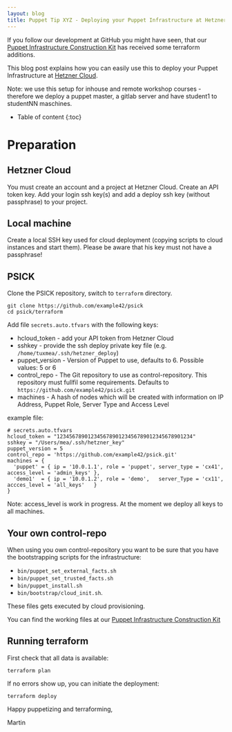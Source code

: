 ```yaml
---
layout: blog
title: Puppet Tip XYZ - Deploying your Puppet Infrastructure at Hetzner Cloud
---
```


If you follow our development at GitHub you might have seen, that our [Puppet Infrastructure Construction Kit](https://github.com/example42/psick) has received some terraform additions.

This blog post explains how you can easily use this to deploy your Puppet Infrastructure at [Hetzner Cloud](https://cloud.hertzner.com).

Note: we use this setup for inhouse and remote workshop courses - therefore we deploy a puppet master, a gitlab server and have student1 to studentNN maschines.

* Table of content
{:toc}

# Preparation

## Hetzner Cloud

You must create an account and a project at Hetzner Cloud.
Create an API token key.
Add your login ssh key(s) and add a deploy ssh key (without passphrase) to your project.

## Local machine

Create a local SSH key used for cloud deployment (copying scripts to cloud instances and start them).
Please be aware that his key must not have a passphrase!

## PSICK

Clone the PSICK repository, switch to `terraform` directory.

    git clone https://github.com/example42/psick
    cd psick/terraform

Add file `secrets.auto.tfvars` with the following keys:

- hcloud\_token - add your API token from Hetzner Cloud
- sshkey - provide the ssh deploy private key file (e.g. `/home/tuxmea/.ssh/hetzner_deploy`)
- puppet\_version - Version of Puppet to use, defaults to 6. Possible values: 5 or 6
- control\_repo - The Git repository to use as control-repository. This repository must fullfil some requirements. Defaults to `https://github.com/example42/psick.git`
- machines - A hash of nodes which will be created with information on IP Address, Puppet Role, Server Type and Access Level

example file:

    # secrets.auto.tfvars
    hcloud_token = "12345678901234567890123456789012345678901234"
    sshkey = "/Users/mea/.ssh/hetzner_key"
    puppet_version = 5
    control_repo = 'https://github.com/example42/psick.git'
    machines = {
      'puppet' = { ip = '10.0.1.1', role = 'puppet', server_type = 'cx41', access_level = 'admin_keys' },
      'demo1'  = { ip = '10.0.1.2', role = 'demo',   server_Type = 'cx11', accces_level = 'all_keys'   }
    }

Note: access\_level is work in progress. At the moment we deploy all keys to all machines.

## Your own control-repo

When using you own control-repository you want to be sure that you have the bootstrapping scripts for the infrastructure:

- `bin/puppet_set_external_facts.sh`
- `bin/puppet_set_trusted_facts.sh`
- `bin/puppet_install.sh`
- `bin/bootstrap/cloud_init.sh`.

These files gets executed by cloud provisioning.

You can find the working files at our [Puppet Infrastructure Construction Kit](https://github.com/example42/psick)

## Running terraform

First check that all data is available:

    terraform plan

If no errors show up, you can initiate the deployment:

    terraform deploy

Happy puppetizing and terraforming,

Martin


